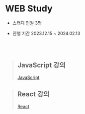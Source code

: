 # WEB Study

- 스터디 인원
3명

- 진행 기간
2023.12.15 ~ 2024.02.13

<br/><br/>

> ## JavaScript 강의
> 
> [JavaScript](https://opentutorials.org/course/3085)

> ## React 강의
> 
> [React](https://www.inflearn.com/course/react-%EC%83%9D%ED%99%9C%EC%BD%94%EB%94%A9/dashboard)
